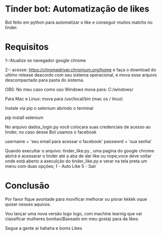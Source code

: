 # Tinder bot: Automatização de likes
Bot feito em python para automatizar o like e conseguir muitos matchs no tinder.

# Requisitos

1-:Atualize se navegador google chrome

2-: acesse: https://chromedriver.chromium.org/home 
e faça o download do ultimo release deacordo com seu sistema operacional, e mova esse arquivo descompactado para pasta do sistema.

OBS: No meu caso como uso Windows mova para: C:/windows/

Para Mac e Linux: mova para /usr/local/bin (mac os / linux)

Instale via pip o selenium abrindo o terminal 

pip install selenium

No arquivo dados_login.py você colocara suas credenciais de acesso ao tinder, no caso desse Bot usamos o facebook

 username = 'seu email para acessar o facebook'
 password = 'sua senha'

Quando execultar o arquivo: tinder_like.py , uma pagina do google chrome abrirá e acessarar o tinder até a aba de dar like ou nope,voce deve voltar onde está aberto a axeculção do tinder_like.py e verar na tela preta um menu com duas opções;
1 - Auto Like
5 - Sair

# Conclusão
Por favor fique avontade para movificar melhorar ou piorar kkkkk oque quiser nesses aquivos.

Vou lançar uma nova versão logo logo, com machine learnig que vai classificar mulheres bonitas(Baseado em meu gosta) para da likes.

Segue a gente ai hahaha e boms Likes
